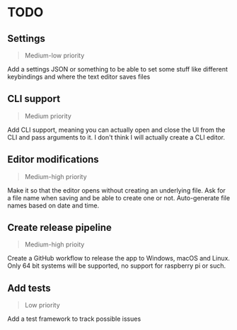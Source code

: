 # TODO

## Settings
> Medium-low priority

Add a settings JSON or something to be able to set some stuff like different keybindings and where
the text editor saves files

## CLI support
> Medium priority

Add CLI support, meaning you can actually open and close the UI from the CLI and pass arguments to it.
I don't think I will actually create a CLI editor.

## Editor modifications
> Medium-high priority

Make it so that the editor opens without creating an underlying file.
Ask for a file name when saving and be able to create one or not.
Auto-generate file names based on date and time.

## Create release pipeline
> Medium-high prioity

Create a GitHub workflow to release the app to Windows, macOS and Linux.
Only 64 bit systems will be supported, no support for raspberry pi or such.

## Add tests
> Low  priority

Add a test framework to track possible issues
